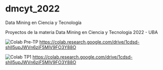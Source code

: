 # dmcyt_2022
Data Mining en Ciencia y Tecnología

Proyectos de la materia Data Mining en Ciencia y Tecnologia 2022 - UBA

![Colab](https://colab.research.google.com/assets/colab-badge.svg)
Pre-TP
https://colab.research.google.com/drive/1cdsd-shIl5upJWVn6ziF5MlV9FO3Y88O


![Colab](https://colab.research.google.com/assets/colab-badge.svg)
TP1
https://colab.research.google.com/drive/1cdsd-shIl5upJWVn6ziF5MlV9FO3Y88O
